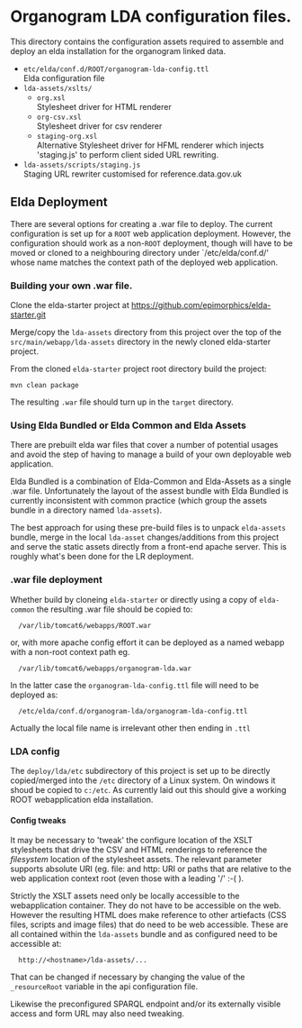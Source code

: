 # Organogram LDA configuration files.

This directory contains the configuration assets required to assemble and deploy
an elda installation for the organogram linked data.

- `etc/elda/conf.d/ROOT/organogram-lda-config.ttl`  
   Elda configuration file
- `lda-assets/xslts/`
  - `org.xsl`   
    Stylesheet driver for HTML renderer
  - `org-csv.xsl`  
    Stylesheet driver for csv renderer
  - `staging-org.xsl`  
    Alternative Stylesheet driver for HFML renderer which injects 'staging.js' to perform client sided URL rewriting.
- `lda-assets/scripts/staging.js`  
  Staging URL rewriter customised for reference.data.gov.uk 

## Elda Deployment

There are several options for creating a .war file to deploy. The current configuration is set up for a `ROOT` web application deployment. However, the configuration should work as a non-`ROOT` deployment, though will have to be moved or cloned to a neighbouring directory under `/etc/elda/conf.d/'  whose name matches the context path of the deployed web application.

### Building your own .war file.

Clone the elda-starter project at https://github.com/epimorphics/elda-starter.git 

Merge/copy the `lda-assets` directory from this project over the top of the `src/main/webapp/lda-assets` directory in the newly cloned elda-starter project.

From the cloned `elda-starter` project root directory build the project:

   `mvn clean package`
   
The resulting `.war` file should turn up in the `target` directory.

### Using Elda Bundled or Elda Common and Elda Assets

There are prebuilt elda war files that cover a number of potential usages and avoid the step of having to manage a build of your own deployable web application.

Elda Bundled is a combination of Elda-Common and Elda-Assets as a single .war file. Unfortunately the layout of the assest bundle with Elda Bundled is currently inconsistent with common practice (which group the assets bundle in a directory named `lda-assets`).

The best approach for using these pre-build files is to unpack `elda-assets` bundle, merge in the local `lda-asset` changes/additions from this project and serve the static assets directly from a front-end apache server. This is roughly what's been done for the LR deployment.

### .war file deployment

Whether build by cloneing `elda-starter` or directly using a copy of `elda-common` the resulting .war file should be copied to:

      /var/lib/tomcat6/webapps/ROOT.war

or, with more apache config effort it can be deployed as a named webapp with a non-root context path eg.

      /var/lib/tomcat6/webapps/organogram-lda.war
      
In the latter case the `organogram-lda-config.ttl` file will need to be deployed as:

      /etc/elda/conf.d/organogram-lda/organogram-lda-config.ttl
      
Actually the local file name is irrelevant other then ending in `.ttl`
   
### LDA config

The `deploy/lda/etc` subdirectory of this project is set up to be directly copied/merged into the `/etc` directory of a Linux system. On windows it shoud be copied to `c:/etc`. As currently laid out this should give a working ROOT webapplication elda installation.

#### Config tweaks

It may be necessary to 'tweak' the configure location of the XSLT stylesheets that drive the CSV and HTML renderings to reference the *filesystem* location of the stylesheet assets. The relevant parameter supports absolute URI (eg. file: and http: URI or paths that are relative to the web application context root (even those with a leading '/' :-( ).

Strictly the XSLT assets need only be locally accessible to the webapplication container. They do not have to be accessible on the web. However the resulting HTML does make reference to other artiefacts (CSS files, scripts and image files) that do need to be web accessible. These are all contained within the `lda-assets` bundle and as configured need to be accessible at:

      http://<hostname>/lda-assets/...

That can be changed if necessary by changing the value of the `_resourceRoot` variable in the api configuration file.

Likewise the preconfigured SPARQL endpoint and/or its externally visible access and form URL may also need tweaking.


